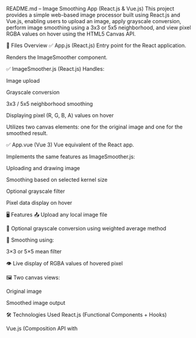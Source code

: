  README.md – Image Smoothing App (React.js & Vue.js)
This project provides a simple web-based image processor built using React.js and Vue.js, enabling users to upload an image, apply grayscale conversion, perform image smoothing using a 3x3 or 5x5 neighborhood, and view pixel RGBA values on hover using the HTML5 Canvas API.

🧩 Files Overview
✅ App.js (React.js)
Entry point for the React application.

Renders the ImageSmoother component.

✅ ImageSmoother.js (React.js)
Handles:

Image upload

Grayscale conversion

3x3 / 5x5 neighborhood smoothing

Displaying pixel (R, G, B, A) values on hover

Utilizes two canvas elements: one for the original image and one for the smoothed result.

✅ App.vue (Vue 3)
Vue equivalent of the React app.

Implements the same features as ImageSmoother.js:

Uploading and drawing image

Smoothing based on selected kernel size

Optional grayscale filter

Pixel data display on hover

🖥️ Features
📤 Upload any local image file

🎨 Optional grayscale conversion using weighted average method

🧮 Smoothing using:

3×3 or 5×5 mean filter

👁️ Live display of RGBA values of hovered pixel

🖼️ Two canvas views:

Original image

Smoothed image output

🛠️ Technologies Used
React.js (Functional Components + Hooks)

Vue.js (Composition API with <script setup>)

HTML5 Canvas API

JavaScript ES6+

🚀 How to Run
React Version:
Create app:

bash
Copy
Edit
npx create-react-app image-smoothing
Replace src/ with App.js, ImageSmoother.js, and index.js

Run:

bash
Copy
Edit
npm start
Vue Version:
Create app with Vite:

bash
Copy
Edit
npm create vite@latest image-smoothing-vue -- --template vue
cd image-smoothing-vue
npm install
Replace src/App.vue with the provided App.vue code

Run:

bash
Copy
Edit
npm run dev
